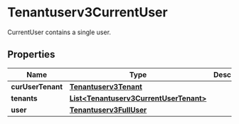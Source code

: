 

# Tenantuserv3CurrentUser

CurrentUser contains a single user.

## Properties

| Name | Type | Description | Notes |
|------------ | ------------- | ------------- | -------------|
|**curUserTenant** | [**Tenantuserv3Tenant**](Tenantuserv3Tenant.md) |  |  [optional] |
|**tenants** | [**List&lt;Tenantuserv3CurrentUserTenant&gt;**](Tenantuserv3CurrentUserTenant.md) |  |  [optional] |
|**user** | [**Tenantuserv3FullUser**](Tenantuserv3FullUser.md) |  |  [optional] |



